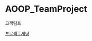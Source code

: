 # AOOP_TeamProject
 고객팀프

 [프로젝트세팅](https://github.com/justwaterplz/AOOP_TeamProject/discussions/1)
